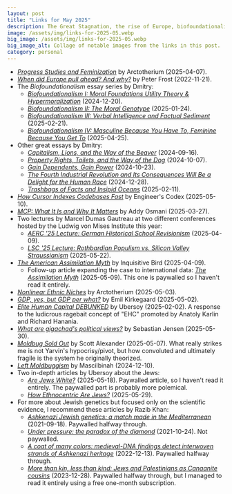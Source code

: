 ```yaml
---
layout: post
title: "Links for May 2025"
description: The Great Stagnation, the rise of Europe, biofoundationalism, AI tools, assimilation, GDP, and more.
image: /assets/img/links-for-2025-05.webp
big_image: /assets/img/links-for-2025-05.webp
big_image_alt: Collage of notable images from the links in this post.
category: personal
---
```


- _[Progress Studies and Feminization](https://arctotherium.substack.com/p/progress-studies-and-feminization)_ by Arctotherium (2025-04-07).
- _[When did Europe pull ahead? And why?](https://www.anthro1.net/p/when-did-europe-pull-ahead-and-why)_ by Peter Frost (2022-11-21).
- The _Biofoundationalism_ essay series by Dmitry:
  - _[Biofoundationalism I: Moral Foundations Utility Theory & Hypermoralization](https://thedosagemakesitso.substack.com/p/biofoundationalism-i-moral-foundations)_ (2024-12-20).
  - _[Biofoundationalism II: The Moral Genotype](https://thedosagemakesitso.substack.com/p/biofoundationalism-ii-the-moral-genotype)_ (2025-01-24).
  - _[Biofoundationalism III: Verbal Intelligence and Factual Sediment](https://thedosagemakesitso.substack.com/p/biofoundationalism-iii-verbal-intelligence)_ (2025-02-21).
  - _[Biofoundationalism IV: Masculine Because You Have To, Feminine Because You Get To](https://thedosagemakesitso.substack.com/p/biofoundationalism-iv-masculine-because)_ (2025-04-25).
- Other great essays by Dmitry:
  - _[Capitalism, Lions, and the Way of the Beaver](https://thedosagemakesitso.substack.com/p/capitalism-and-the-way-of-the-beaver)_ (2024-09-16).
  - _[Property Rights, Toilets, and the Way of the Dog](https://thedosagemakesitso.substack.com/p/property-rights-toilets-and-the-way)_ (2024-10-07).
  - _[Gain Dependents, Gain Power](https://thedosagemakesitso.substack.com/p/gain-dependents-gain-power)_ (2024-10-23).
  - _[The Fourth Industrial Revolution and Its Consequences Will Be a Delight for the Human Race](https://thedosagemakesitso.substack.com/p/the-fourth-industrial-revolution)_ (2024-12-28).
  - _[Trashbags of Facts and Insipid Oceans](https://thedosagemakesitso.substack.com/p/trashbags-of-facts-and-insipid-oceans)_ (2025-02-11).
- _[How Cursor Indexes Codebases Fast](https://read.engineerscodex.com/p/how-cursor-indexes-codebases-fast)_ by Engineer's Codex (2025-05-10).
- _[MCP: What It Is and Why It Matters](https://addyo.substack.com/p/mcp-what-it-is-and-why-it-matters)_ by Addy Osmani (2025-03-27).
- Two lectures by Marcel Dumas Gautreau at two different conferences hosted by the Ludwig von Mises Institute this year:
  - _[AERC '25 Lecture: German Historical School Revisionism](https://mgautreau.substack.com/p/aerc-25-lecture-german-historical)_ (2025-04-09).
  - _[LSC '25 Lecture: Rothbardian Populism vs. Silicon Valley Straussianism](https://mgautreau.substack.com/p/lsc-25-lecture-rothbardian-populism)_ (2025-05-22).
- _[The American Assimilation Myth](https://inquisitivebird.xyz/p/the-assimilation-myth-america)_ by Inquisitive Bird (2025-04-09).
  - Follow-up article expanding the case to international data: _[The Assimilation Myth](https://inquisitivebird.xyz/p/the-assimilation-myth)_ (2025-05-09). This one is paywalled so I haven't read it entirely.
- _[Nonlinear Ethnic Niches](https://arctotherium.substack.com/p/nonlinear-ethnic-niches)_ by Arctotherium (2025-05-03).
- _[GDP, yes, but GDP per what?](https://www.emilkirkegaard.com/p/gdp-yes-but-gdp-per-what)_ by Emil Kirkegaard (2025-05-02).
- _[Elite Human Capital DEBUNKED](https://ubersoy.com/p/elite-human-capital-debunked)_ by Ubersoy (2025-02-02). A response to the ludicrous ragebait concept of "EHC" promoted by Anatoly Karlin and Richard Hanania.
- _[What are gigachad's political views?](https://www.sebjenseb.net/p/what-are-gigachads-political-views)_ by Sebastian Jensen (2025-05-30).
- _[Moldbug Sold Out](https://www.astralcodexten.com/p/moldbug-sold-out)_ by Scott Alexander (2025-05-07). What really strikes me is not Yarvin's hypocrisy/pivot, but how convoluted and ultimately fragile is the system he originally theorized.
- _[Left Moldbuggism](https://nonzionism.com/p/left-moldbuggism)_ by Mascilbinah (2024-12-10).
- Two in-depth articles by Ubersoy about the Jews:
  - _[Are Jews White?](https://ubersoy.com/p/are-jews-white)_ (2025-05-18). Paywalled article, so I haven't read it entirely. The paywalled part is probably more polemical.
  - _[How Ethnocentric Are Jews?](https://ubersoy.com/p/how-ethnocentric-are-jews)_ (2025-05-29).
- For more about Jewish genetics but focused only on the scientific evidence, I recommend these articles by Razib Khan:
  - _[Ashkenazi Jewish genetics: a match made in the Mediterranean](https://www.razibkhan.com/p/ashkenazi-jewish-genetics-a-match)_ (2021-09-18). Paywalled halfway through.
  - _[Under pressure: the paradox of the diamond](https://www.razibkhan.com/p/under-pressure-the-paradox-of-the)_ (2021-10-24). Not paywalled.
  - _[A coat of many colors: medieval-DNA findings detect interwoven strands of Ashkenazi heritage](https://www.razibkhan.com/p/a-coat-of-many-colors-medieval-dna)_ (2022-12-13). Paywalled halfway through.
  - _[More than kin, less than kind: Jews and Palestinians as Canaanite cousins](https://www.razibkhan.com/p/more-than-kin-less-than-kind-jews)_ (2023-12-28). Paywalled halfway through, but I managed to read it entirely using a free one-month subscription.

